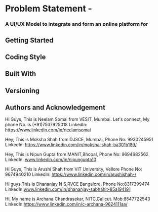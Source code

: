 # Problem Statement - 
### A UI/UX Model to integrate and form an online platform for 
## Getting Started
## Coding Style
## Built With
## Versioning
## Authors and Acknowledgement


Hi Guys,
This is Neelam Somai from VESIT, Mumbai.
Let's connect,
My phone No. is (+91)7507925018
LinkedIn: https://www.linkedin.com/in/neelamsomai

Hey,
This is Moksha Shah from DJSCE, Mumbai,
Phone No: 9930245951
LinkedIn: https://www.linkedin.com/in/moksha-shah-ba301b189/

Hey,
This is Nipun Gupta from MANIT,Bhopal,
Phone No: 9694682562
LinkedIn: www.linkedin.com/in/nipungupta10

Hi Guys,
This is Arushi Shah from VIT University, Vellore
Phone No: 9674940210
LinkedIn: https://www.linkedin.com/in/arushishah-/

Hi guys This is Dhananjay N S,RVCE Bangalore,
Phone No:8317399474
LinkedIn:www.linkedin.com/in/dhananjay-sabhahit-85a194191

Hi, My name is Archana Chandrasekar, NITC,Calicut.
Mob:8547722543
LinkedIn:https://www.linkedin.com/in/c-archana-9624111aa/

